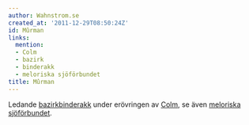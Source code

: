 ```yaml
---
author: Wahnstrom.se
created_at: '2011-12-29T08:50:24Z'
id: Mûrman
links:
  mention:
  - Colm
  - bazirk
  - binderakk
  - meloriska sjöförbundet
title: Mûrman
---
```


Ledande [bazirk][][binderakk] under erövringen av [Colm], se även [meloriska sjöförbundet].

  [bazirk]: bazirk
  [binderakk]: binderakk
  [Colm]: Colm
  [meloriska sjöförbundet]: meloriska_sjöförbundet